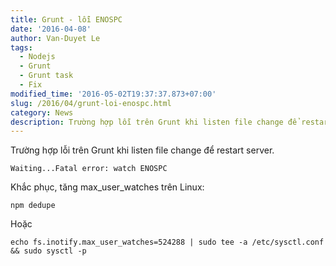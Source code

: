 ```yaml
---
title: Grunt - lỗi ENOSPC
date: '2016-04-08'
author: Van-Duyet Le
tags:
  - Nodejs
  - Grunt
  - Grunt task
  - Fix
modified_time: '2016-05-02T19:37:37.873+07:00'
slug: /2016/04/grunt-loi-enospc.html
category: News
description: Trường hợp lỗi trên Grunt khi listen file change để restart server.
---
```


Trường hợp lỗi trên Grunt khi listen file change để restart server.

```
Waiting...Fatal error: watch ENOSPC
```

Khắc phục, tăng max_user_watches trên Linux:

```
npm dedupe
```

Hoặc

```
echo fs.inotify.max_user_watches=524288 | sudo tee -a /etc/sysctl.conf && sudo sysctl -p
```
